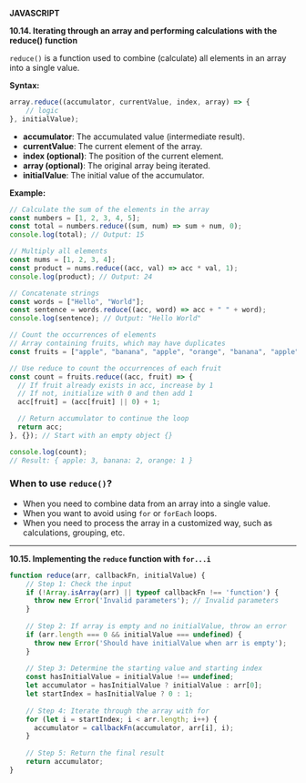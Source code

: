 **JAVASCRIPT**

**10.14. Iterating through an array and performing calculations with the reduce() function**

`reduce()` is a function used to combine (calculate) all elements in an array into a single value.

**Syntax:**

```javascript
array.reduce((accumulator, currentValue, index, array) => {
    // logic
}, initialValue);
```

* **accumulator**: The accumulated value (intermediate result).
* **currentValue**: The current element of the array.
* **index (optional)**: The position of the current element.
* **array (optional)**: The original array being iterated.
* **initialValue**: The initial value of the accumulator.

**Example:**

```javascript
// Calculate the sum of the elements in the array
const numbers = [1, 2, 3, 4, 5];
const total = numbers.reduce((sum, num) => sum + num, 0);
console.log(total); // Output: 15

// Multiply all elements
const nums = [1, 2, 3, 4];
const product = nums.reduce((acc, val) => acc * val, 1);
console.log(product); // Output: 24

// Concatenate strings
const words = ["Hello", "World"];
const sentence = words.reduce((acc, word) => acc + " " + word);
console.log(sentence); // Output: "Hello World"

// Count the occurrences of elements
// Array containing fruits, which may have duplicates
const fruits = ["apple", "banana", "apple", "orange", "banana", "apple"];

// Use reduce to count the occurrences of each fruit
const count = fruits.reduce((acc, fruit) => {
  // If fruit already exists in acc, increase by 1
  // If not, initialize with 0 and then add 1
  acc[fruit] = (acc[fruit] || 0) + 1;

  // Return accumulator to continue the loop
  return acc;
}, {}); // Start with an empty object {}

console.log(count); 
// Result: { apple: 3, banana: 2, orange: 1 }
```

### When to use `reduce()`?

* When you need to combine data from an array into a single value.
* When you want to avoid using `for` or `forEach` loops.
* When you need to process the array in a customized way, such as calculations, grouping, etc.

---

**10.15. Implementing the `reduce` function with `for...i`**

```javascript
function reduce(arr, callbackFn, initialValue) {
    // Step 1: Check the input
    if (!Array.isArray(arr) || typeof callbackFn !== 'function') {
      throw new Error('Invalid parameters'); // Invalid parameters
    }
  
    // Step 2: If array is empty and no initialValue, throw an error
    if (arr.length === 0 && initialValue === undefined) {
      throw new Error('Should have initialValue when arr is empty');
    }
  
    // Step 3: Determine the starting value and starting index
    const hasInitialValue = initialValue !== undefined;
    let accumulator = hasInitialValue ? initialValue : arr[0];
    let startIndex = hasInitialValue ? 0 : 1;
  
    // Step 4: Iterate through the array with for
    for (let i = startIndex; i < arr.length; i++) {
      accumulator = callbackFn(accumulator, arr[i], i);
    }
  
    // Step 5: Return the final result
    return accumulator;
}
```